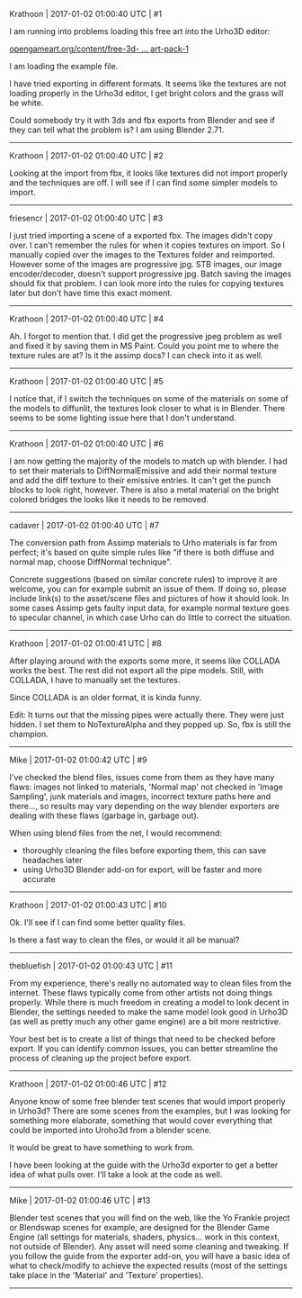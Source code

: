 Krathoon | 2017-01-02 01:00:40 UTC | #1

I am running into problems loading this free art into the Urho3D editor:

[opengameart.org/content/free-3d- ... art-pack-1](http://opengameart.org/content/free-3d-platformer-art-pack-1)

I am loading the example file.

I have tried exporting in different formats. It seems like the textures are not loading properly in the Urho3d editor, I get bright colors and the grass will be white.

Could somebody try it with 3ds and fbx exports from Blender and see if they can tell what the problem is? I am using Blender 2.71.

-------------------------

Krathoon | 2017-01-02 01:00:40 UTC | #2

Looking at the import from fbx, it looks like textures did not import properly and the techniques are off. I will see if I can find some simpler models to import.

-------------------------

friesencr | 2017-01-02 01:00:40 UTC | #3

I just tried importing a scene of a exported fbx.  The images didn't copy over.  I can't remember the rules for when it copies textures on import.  So I manually copied over the images to the Textures folder and reimported.  However some of the images are progressive jpg.  STB images, our image encoder/decoder, doesn't support progressive jpg.  Batch saving the images should fix that problem.  I can look more into the rules for copying textures later but don't have time this exact moment.

-------------------------

Krathoon | 2017-01-02 01:00:40 UTC | #4

Ah. I forgot to mention that. I did get the progressive jpeg problem as well and fixed it by saving them in MS Paint.
Could you point me to where the texture rules are at? Is it the assimp docs? I can check into it as well.

-------------------------

Krathoon | 2017-01-02 01:00:40 UTC | #5

I notice that, if I switch the techniques on some of the materials on some of the models to diffunlit, the textures look closer to what is in Blender. There seems to be some lighting issue here that I don't understand.

-------------------------

Krathoon | 2017-01-02 01:00:40 UTC | #6

I am now getting the majority of the models to match up with blender. I had to set their materials to DiffNormalEmissive and add their normal texture and add the diff texture to their emissive entries. It can't get the punch blocks to look right, however. There is also a metal material on the bright colored bridges the looks like it needs to be removed.

-------------------------

cadaver | 2017-01-02 01:00:40 UTC | #7

The conversion path from Assimp materials to Urho materials is far from perfect; it's based on quite simple rules like "if there is both diffuse and normal map, choose DiffNormal technique".

Concrete suggestions (based on similar concrete rules) to improve it are welcome, you can for example submit an issue of them. If doing so, please include link(s) to the asset/scene files and pictures of how it should look. In some cases Assimp gets faulty input data, for example normal texture goes to specular channel, in which case Urho can do little to correct the situation.

-------------------------

Krathoon | 2017-01-02 01:00:41 UTC | #8

After playing around with the exports some more, it seems like COLLADA works the best. The rest did not export all the pipe models. Still, with COLLADA, I have to manually set the textures.

Since COLLADA is an older format, it is kinda funny.


Edit: It turns out that the missing pipes were actually there. They were just hidden. I set them to NoTextureAlpha and they popped up. So, fbx is still the champion.

-------------------------

Mike | 2017-01-02 01:00:42 UTC | #9

I've checked the blend files, issues come from them as they have many flaws: images not linked to materials, 'Normal map' not checked in 'Image Sampling', junk materials and images, incorrect texture paths here and there..., so results may vary depending on the way blender exporters are dealing with these flaws (garbage in, garbage out).

When using blend files from the net, I would recommend:
- thoroughly cleaning the files before exporting them, this can save headaches later
- using Urho3D Blender add-on for export, will be faster and more accurate

-------------------------

Krathoon | 2017-01-02 01:00:43 UTC | #10

Ok. I'll see if I can find some better quality files.

Is there a fast way to clean the files, or would it all be manual?

-------------------------

thebluefish | 2017-01-02 01:00:43 UTC | #11

From my experience, there's really no automated way to clean files from the internet. These flaws typically come from other artists not doing things properly. While there is much freedom in creating a model to look decent in Blender, the settings needed to make the same model look good in Urho3D (as well as pretty much any other game engine) are a bit more restrictive. 

Your best bet is to create a list of things that need to be checked before export. If you can identify common issues, you can better streamline the process of cleaning up the project before export.

-------------------------

Krathoon | 2017-01-02 01:00:46 UTC | #12

Anyone know of some free blender test scenes that would import properly in Urho3d? There are some scenes from the examples, but I was looking for something more elaborate, something that would cover everything that could be imported into Uroho3d from a blender scene.

It would be great to have something to work from.

I have been looking at the guide with the Urho3d exporter to get a better idea of what pulls over. I'll take a look at the code as well.

-------------------------

Mike | 2017-01-02 01:00:46 UTC | #13

Blender test scenes that you will find on the web, like the Yo Frankie project or Blendswap scenes for example, are designed for the Blender Game Engine (all settings for materials, shaders, physics... work in this context, not outside of Blender). Any asset will need some cleaning and tweaking. If you follow the guide from the exporter add-on, you will have a basic idea of what to check/modify to achieve the expected results (most of the settings take place in the 'Material' and 'Texture' properties).

-------------------------


